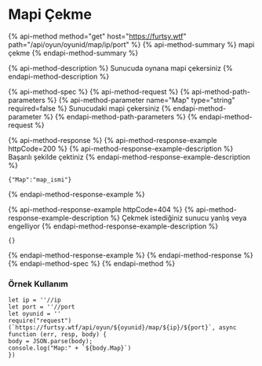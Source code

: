# Mapi Çekme

{% api-method method="get" host="https://furtsy.wtf" path="/api/oyun/oyunid/map/ip/port" %}
{% api-method-summary %}
mapi çekme
{% endapi-method-summary %}

{% api-method-description %}
Sunucuda oynana mapi çekersiniz
{% endapi-method-description %}

{% api-method-spec %}
{% api-method-request %}
{% api-method-path-parameters %}
{% api-method-parameter name="Map" type="string" required=false %}
Sunucudaki mapi çekersiniz
{% endapi-method-parameter %}
{% endapi-method-path-parameters %}
{% endapi-method-request %}

{% api-method-response %}
{% api-method-response-example httpCode=200 %}
{% api-method-response-example-description %}
Başarılı şekilde çektiniz
{% endapi-method-response-example-description %}

```
{"Map":"map_ismi"}
```
{% endapi-method-response-example %}

{% api-method-response-example httpCode=404 %}
{% api-method-response-example-description %}
Çekmek istediğiniz sunucu yanlış veya engelliyor
{% endapi-method-response-example-description %}

```
{}
```
{% endapi-method-response-example %}
{% endapi-method-response %}
{% endapi-method-spec %}
{% endapi-method %}

### Örnek Kullanım

```text
let ip = ''//ip 
let port = ''//port 
let oyunid = ''
require("request")(`https://furtsy.wtf/api/oyun/${oyunid}/map/${ip}/${port}`, async function (err, resp, body) { 
body = JSON.parse(body); 
console.log("Map:" + `${body.Map}`)
})
```



